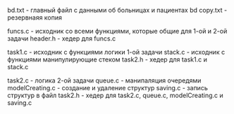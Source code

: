 bd.txt - главный файл с данными об больницах и пациентах
bd copy.txt - резервнаяя копия

funcs.c - исходник со всеми функциями, которые общие для 1-ой и 2-ой задачи
header.h - хедер для funcs.c

task1.c - исходник с функциями логики 1-ой задачи
stack.c - исходник с функциями манипулирующие стеком
task2.h - хедер для task1.c и stack.c

task2.c - логика 2-ой задачи
queue.c - манипаляция очередями
modelCreating.c - создание и удаление структур
saving.c - запись структур в файл
task2.h - хедер для task2.c, queue.c, modelCreating.c и saving.c
